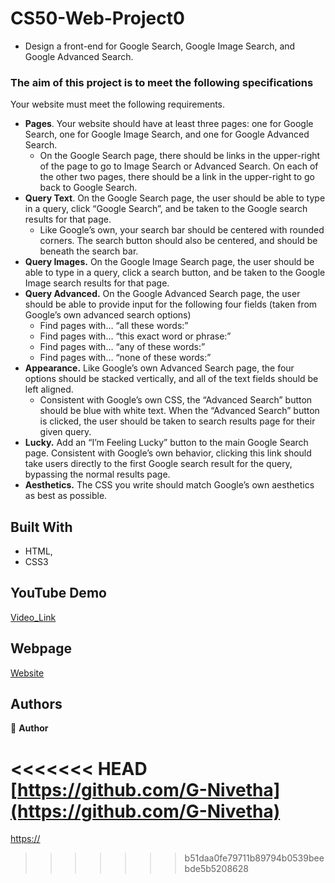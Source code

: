 # CS50-Web-Project0
- Design a front-end for Google Search, Google Image Search, and Google Advanced Search.

### The aim of this project is to meet the following specifications

Your website must meet the following requirements.

- **Pages**. Your website should have at least three pages: one for Google Search, one for Google Image Search, and one for Google Advanced Search.
  - On the Google Search page, there should be links in the upper-right of the page to go to Image Search or Advanced Search. On each of the other two pages, there should be a link in the upper-right to go back to Google Search.
- **Query Text**. On the Google Search page, the user should be able to type in a query, click “Google Search”, and be taken to the Google search results for that page.
  - Like Google’s own, your search bar should be centered with rounded corners. The search button should also be centered, and should be beneath the search bar.
- **Query Images.** On the Google Image Search page, the user should be able to type in a query, click a search button, and be taken to the Google Image search results for that page.
- **Query Advanced.** On the Google Advanced Search page, the user should be able to provide input for the following four fields (taken from Google’s own advanced search options)
  - Find pages with… “all these words:”
  - Find pages with… “this exact word or phrase:”
  - Find pages with… “any of these words:”
  - Find pages with… “none of these words:”
- **Appearance.** Like Google’s own Advanced Search page, the four options should be stacked vertically, and all of the text fields should be left aligned.
  - Consistent with Google’s own CSS, the “Advanced Search” button should be blue with white text. When the “Advanced Search” button is clicked, the user should be taken to search results page for their given query.
- **Lucky.** Add an “I’m Feeling Lucky” button to the main Google Search page. Consistent with Google’s own behavior, clicking this link should take users directly to the first Google search result for the query, bypassing the normal results page.
- **Aesthetics.** The CSS you write should match Google’s own aesthetics as best as possible.

## Built With

- HTML,
- CSS3
## YouTube Demo

[Video_Link](https://youtu.be/cWUZgSHSHb4)

## Webpage

[Website](https://g-nivetha.github.io/LearningHub/CS50-Web-Project0/)


## Authors

👤 **Author**

<<<<<<< HEAD
[https://github.com/G-Nivetha](https://github.com/G-Nivetha)
=======
[https://](https://)
>>>>>>> b51daa0fe79711b89794b0539beebde5b5208628

